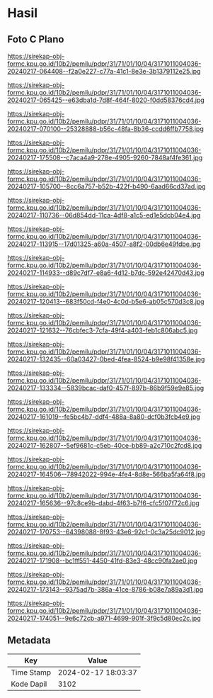 # Hasil

## Foto C Plano

https://sirekap-obj-formc.kpu.go.id/10b2/pemilu/pdpr/31/71/01/10/04/3171011004036-20240217-064408--f2a0e227-c77a-41c1-8e3e-3b1379112e25.jpg

https://sirekap-obj-formc.kpu.go.id/10b2/pemilu/pdpr/31/71/01/10/04/3171011004036-20240217-065425--e63dba1d-7d8f-464f-8020-f0dd58376cd4.jpg

https://sirekap-obj-formc.kpu.go.id/10b2/pemilu/pdpr/31/71/01/10/04/3171011004036-20240217-070100--25328888-b56c-48fa-8b36-ccdd6ffb7758.jpg

https://sirekap-obj-formc.kpu.go.id/10b2/pemilu/pdpr/31/71/01/10/04/3171011004036-20240217-175508--c7aca4a9-278e-4905-9260-7848af4fe361.jpg

https://sirekap-obj-formc.kpu.go.id/10b2/pemilu/pdpr/31/71/01/10/04/3171011004036-20240217-105700--8cc6a757-b52b-422f-b490-6aad66cd37ad.jpg

https://sirekap-obj-formc.kpu.go.id/10b2/pemilu/pdpr/31/71/01/10/04/3171011004036-20240217-110736--06d854dd-11ca-4df8-a1c5-ed1e5dcb04e4.jpg

https://sirekap-obj-formc.kpu.go.id/10b2/pemilu/pdpr/31/71/01/10/04/3171011004036-20240217-113915--17d01325-a60a-4507-a8f2-00db6e49fdbe.jpg

https://sirekap-obj-formc.kpu.go.id/10b2/pemilu/pdpr/31/71/01/10/04/3171011004036-20240217-114933--d89c7df7-e8a6-4d12-b7dc-592e42470d43.jpg

https://sirekap-obj-formc.kpu.go.id/10b2/pemilu/pdpr/31/71/01/10/04/3171011004036-20240217-120413--683f50cd-f4e0-4c0d-b5e6-ab05c570d3c8.jpg

https://sirekap-obj-formc.kpu.go.id/10b2/pemilu/pdpr/31/71/01/10/04/3171011004036-20240217-121632--76cbfec3-7cfa-49f4-a403-feb1c806abc5.jpg

https://sirekap-obj-formc.kpu.go.id/10b2/pemilu/pdpr/31/71/01/10/04/3171011004036-20240217-132435--60a03427-0bed-4fea-8524-b9e98f41358e.jpg

https://sirekap-obj-formc.kpu.go.id/10b2/pemilu/pdpr/31/71/01/10/04/3171011004036-20240217-133334--5839bcac-daf0-457f-897b-86b9f59e9e85.jpg

https://sirekap-obj-formc.kpu.go.id/10b2/pemilu/pdpr/31/71/01/10/04/3171011004036-20240217-161019--fe5bc4b7-ddf4-488a-8a80-dcf0b3fcb4e9.jpg

https://sirekap-obj-formc.kpu.go.id/10b2/pemilu/pdpr/31/71/01/10/04/3171011004036-20240217-162807--5ef9681c-c5eb-40ce-bb89-a2c710c2fcd8.jpg

https://sirekap-obj-formc.kpu.go.id/10b2/pemilu/pdpr/31/71/01/10/04/3171011004036-20240217-164506--78942022-994e-4fe4-8d8e-566ba5fa64f8.jpg

https://sirekap-obj-formc.kpu.go.id/10b2/pemilu/pdpr/31/71/01/10/04/3171011004036-20240217-165636--97c8ce9b-dabd-4f63-b7f6-cfc5f07f72c6.jpg

https://sirekap-obj-formc.kpu.go.id/10b2/pemilu/pdpr/31/71/01/10/04/3171011004036-20240217-170753--64398088-8f93-43e6-92c1-0c3a25dc9012.jpg

https://sirekap-obj-formc.kpu.go.id/10b2/pemilu/pdpr/31/71/01/10/04/3171011004036-20240217-171908--bc1ff551-4450-41fd-83e3-48cc90fa2ae0.jpg

https://sirekap-obj-formc.kpu.go.id/10b2/pemilu/pdpr/31/71/01/10/04/3171011004036-20240217-173143--9375ad7b-386a-41ce-8786-b08e7a89a3d1.jpg

https://sirekap-obj-formc.kpu.go.id/10b2/pemilu/pdpr/31/71/01/10/04/3171011004036-20240217-174051--9e6c72cb-a971-4699-901f-3f9c5d80ec2c.jpg


## Metadata

| Key        | Value               |
| ---------- | ------------------- |
| Time Stamp | 2024-02-17 18:03:37 |
| Kode Dapil | 3102                |




